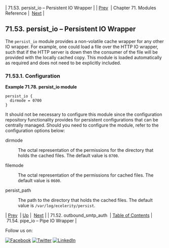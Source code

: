 | 71.53. persist_io – Persistent IO Wrapper |
| [Prev](modules.outbound_smtp_auth.php)  | Chapter 71. Modules Reference |  [Next](modules.pipeio.php) |

## 71.53. persist_io – Persistent IO Wrapper

<a class="indexterm" name="idp22544784"></a>

The `persist_io` module provides a non-volatile cache wrapper for any other IO wrapper. For example, one could load a file over the HTTP IO wrapper, such that if the HTTP server is down then the consumer of the file will be provided with the locally cached copy. This module is loaded automatically as required and does not need to be explicitly included.

### 71.53.1. Configuration

<a name="example.persist_io.3"></a>

**Example 71.78. persist_io module**

```
persist_io {
  dirmode = 0700
}
```

It should not be necessary to configure this module since the configuration repository functionality provides for persistent configurations that can be centrally managed. Should you need to configure the module, refer to the configuration options below:

<dl class="variablelist">

<dt>dirmode</dt>

<dd>

The octal representation of the permissions for the directory that holds the cached files. The default value is `0700`.

</dd>

<dt>filemode</dt>

<dd>

The octal representation of the permissions for cached files. The default value is `0600`.

</dd>

<dt>persist_path</dt>

<dd>

The path to the directory that holds the cached files. The default value is `/var/log/ecelerity/persist`.

</dd>

</dl>

| [Prev](modules.outbound_smtp_auth.php)  | [Up](modules.php) |  [Next](modules.pipeio.php) |
| 71.52. outbound_smtp_auth  | [Table of Contents](index.php) |  71.54. pipe_io – Pipe IO Wrapper |

Follow us on:

[![Facebook](https://support.messagesystems.com/images/icon-facebook.png)](http://www.facebook.com/messagesystems) [![Twitter](https://support.messagesystems.com/images/icon-twitter.png)](http://twitter.com/#!/MessageSystems) [![LinkedIn](https://support.messagesystems.com/images/icon-linkedin.png)](http://www.linkedin.com/company/message-systems)